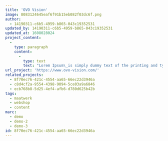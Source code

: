 ```yaml
---
title: 'OVO Vision'
image: 8083124645eaf6f91b15eb082f03dc6f.png
author:
  - 14190311-c6b5-4959-b865-043c19352531
updated_by: 14190311-c6b5-4959-b865-043c19352531
updated_at: 1608028024
project_content:
  -
    type: paragraph
    content:
      -
        type: text
        text: "Lorem Ipsum\_is simply dummy text of the printing and typesetting industry. Lorem Ipsum has been the industry's standard dummy text ever since the 1500s, when an unknown printer took a galley of type and scrambled it to make a type specimen book. It has survived not only five centuries, but also the leap into electronic typesetting, remaining essentially unchanged. It was popularised in the 1960s with the release of Letraset sheets containing Lorem Ipsum passages, and more recently with desktop publishing software like Aldus PageMaker including versions of Lorem Ipsum."
url_project: 'https://www.ovo-vision.com/'
related_projects:
  - 8f70ec76-421c-4554-aa65-66ec22d3946a
  - c8d4cf2a-9554-4398-9094-5ce03a9a6846
  - ecb768b8-5d25-4ef4-afb6-d780d625b42b
tags:
  - maatwerk
  - webshop
  - content
marc:
  - demo
  - demo-2
  - demo-3
id: 8f70ec76-421c-4554-aa65-66ec22d3946a
---
```

